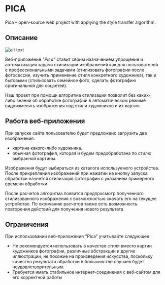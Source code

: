 # PICA
Pica – open-source web project with applying the style transfer algorithm.

## Описание
![alt text](https://github.com/MelikbekyanAshot/PICA/blob/main/assets/пример_переноса_стиля.png)

Веб-приложение *"Pica"* ставит своим назначением упрощение и автоматизация задачи стилизации изображений как для пользователей с профессиональными задачами (стилизовать фотографии после фотосессии, изучить применение стиля конкретного художника), так и бытовыми (стилизовать семейное фото, сделать фотографию оригинальной для соцсетей). 

Наш проект при помощи алгоритма стилизации позволит без каких-либо знаний об обработке фотографий в автоматическом режиме видоизменять изображения под стили художников и их картин.

## Работа веб-приложения
При запуске сайта пользователю будет предложено загрузить два изображения:
- картина какого-либо художника.
- обычная фотография, которая и будем предобработана по стилю выбранной картины.

Изображения будут выбираться из каталога используемого устройства. После прикрепления изображений при нажатии на кнопку запуска обработки начнется стилизация фотографии с указанием примерного времени обработки. 

После расчетов алгоритма появится предпросмотр полученного стилизованного изображения с возможностью скачать его на текущее устройство. По окончанию расчетов также есть возможность повторения действий для получения нового результата.

## Ограничения
При использовании веб-приложения "Pica" учитывайте следующее:
- Не рекомендуется использовать в качестве стиля вместо картин художников фотографии, различные абстракции и другие иллюстрации, не похожие на произведения искусства, поскольку качество результата обработки в большинстве случаев будет неудовлетворительным.
- Требуется иметь стабильное интернет-соединения с веб-сайтом для его корректной работы
